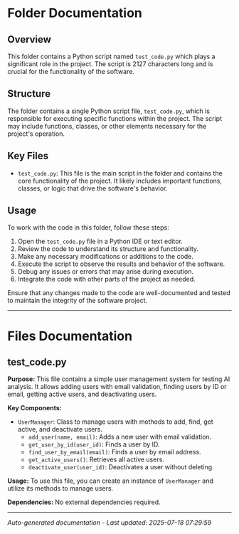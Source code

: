 # Folder Documentation

## Overview
This folder contains a Python script named `test_code.py` which plays a significant role in the project. The script is 2127 characters long and is crucial for the functionality of the software.

## Structure
The folder contains a single Python script file, `test_code.py`, which is responsible for executing specific functions within the project. The script may include functions, classes, or other elements necessary for the project's operation.

## Key Files
- `test_code.py`: This file is the main script in the folder and contains the core functionality of the project. It likely includes important functions, classes, or logic that drive the software's behavior.

## Usage
To work with the code in this folder, follow these steps:
1. Open the `test_code.py` file in a Python IDE or text editor.
2. Review the code to understand its structure and functionality.
3. Make any necessary modifications or additions to the code.
4. Execute the script to observe the results and behavior of the software.
5. Debug any issues or errors that may arise during execution.
6. Integrate the code with other parts of the project as needed.

Ensure that any changes made to the code are well-documented and tested to maintain the integrity of the software project.

---

# Files Documentation

## test_code.py

**Purpose:** This file contains a simple user management system for testing AI analysis. It allows adding users with email validation, finding users by ID or email, getting active users, and deactivating users.

**Key Components:**
- `UserManager`: Class to manage users with methods to add, find, get active, and deactivate users.
  - `add_user(name, email)`: Adds a new user with email validation.
  - `get_user_by_id(user_id)`: Finds a user by ID.
  - `find_user_by_email(email)`: Finds a user by email address.
  - `get_active_users()`: Retrieves all active users.
  - `deactivate_user(user_id)`: Deactivates a user without deleting.

**Usage:** To use this file, you can create an instance of `UserManager` and utilize its methods to manage users.

**Dependencies:** No external dependencies required.

---
*Auto-generated documentation - Last updated: 2025-07-18 07:29:59*
